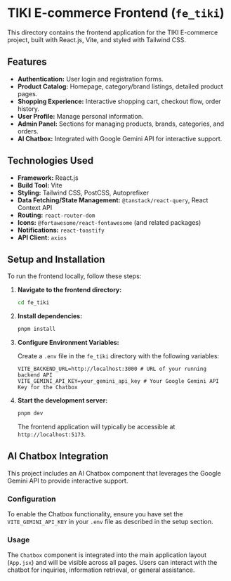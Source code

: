 # TIKI E-commerce Frontend (`fe_tiki`)

This directory contains the frontend application for the TIKI E-commerce project, built with React.js, Vite, and styled with Tailwind CSS.

## Features

-   **Authentication:** User login and registration forms.
-   **Product Catalog:** Homepage, category/brand listings, detailed product pages.
-   **Shopping Experience:** Interactive shopping cart, checkout flow, order history.
-   **User Profile:** Manage personal information.
-   **Admin Panel:** Sections for managing products, brands, categories, and orders.
-   **AI Chatbox:** Integrated with Google Gemini API for interactive support.

## Technologies Used

-   **Framework:** React.js
-   **Build Tool:** Vite
-   **Styling:** Tailwind CSS, PostCSS, Autoprefixer
-   **Data Fetching/State Management:** `@tanstack/react-query`, React Context API
-   **Routing:** `react-router-dom`
-   **Icons:** `@fortawesome/react-fontawesome` (and related packages)
-   **Notifications:** `react-toastify`
-   **API Client:** `axios`

## Setup and Installation

To run the frontend locally, follow these steps:

1.  **Navigate to the frontend directory:**

    ```bash
    cd fe_tiki
    ```

2.  **Install dependencies:**

    ```bash
    pnpm install
    ```

3.  **Configure Environment Variables:**

    Create a `.env` file in the `fe_tiki` directory with the following variables:

    ```
    VITE_BACKEND_URL=http://localhost:3000 # URL of your running backend API
    VITE_GEMINI_API_KEY=your_gemini_api_key # Your Google Gemini API Key for the Chatbox
    ```

4.  **Start the development server:**

    ```bash
    pnpm dev
    ```

    The frontend application will typically be accessible at `http://localhost:5173`.

## AI Chatbox Integration

This project includes an AI Chatbox component that leverages the Google Gemini API to provide interactive support.

### Configuration

To enable the Chatbox functionality, ensure you have set the `VITE_GEMINI_API_KEY` in your `.env` file as described in the setup section.

### Usage

The `Chatbox` component is integrated into the main application layout (`App.jsx`) and will be visible across all pages. Users can interact with the chatbot for inquiries, information retrieval, or general assistance.